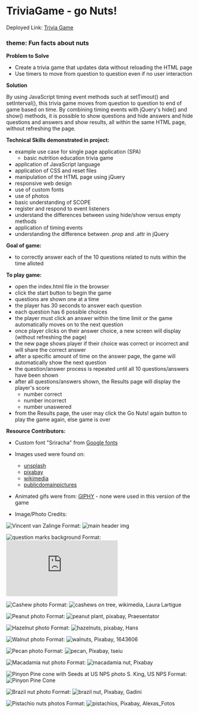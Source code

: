 # TriviaGame -  go Nuts!
Deployed Link: [Trivia Game](https://vwhope.github.io/TriviaGame/)
### theme: Fun facts about nuts

**Problem to Solve**
* Create a trivia game that updates data without reloading the HTML page
* Use timers to move from question to question even if no user interaction

**Solution**

By using JavaScript timing event methods such at setTimout() and setInterval(),
this trivia game moves from question to question to end of game based on time. By combining timing events with jQuery's hide() and show() methods, it is possible to show questions and hide answers and hide questions and answers and show results, all within the same HTML page, without refreshing the page.


**Technical Skills demonstrated in project:**
* example use case for single page application (SPA) 
    * basic nutrition education trivia game 
* application of JavaScript language
* application of CSS and reset files
* manipulation of the HTML page using jQuery
* responsive web design
* use of custom fonts
* use of photos
* basic understanding of SCOPE 
* register and respond to event listeners
* understand the differences between using hide/show versus empty methods
* application of timing events
* understanding the difference between .prop and .attr in jQuery

    
**Goal of game:**
* to correctly answer each of the 10 questions related to nuts within the time alloted

**To play game:**
* open the index.html file in the browser
* click the start button to begin the game
* questions are shown one at a time
* the player has 30 seconds to answer each question
* each question has 6 possible choices
* the player must click an answer within the time limit or the game automatically moves on to the next question
* once player clicks on their answer choice, a new screen will display (without refreshing the page)
* the new page shows player if their choice was correct or incorrect and will share the correct answer
* after a specific amount of time on the answer page, the game will automatically show the next question
* the question/answer process is repeated until all 10 questions/answers have been shown
* after all questions/answers shown, the Results page will display the player's score
    * number correct
    * number incorrect
    * number unaswered
* from the Results page, the user may click the Go Nuts! again button to play the game again, else game is over

**Resource Contributors:**
* Custom font "Sriracha" from [Google fonts](https://fonts.google.com/)
* Images used were found on:
  * [unsplash](https://unsplash.com/)
  * [pixabay](https://pixabay.com)
  * [wikimedia](https://commons.wikimedia.org)
  * [publicdomainpictures](https://www.publicdomainpictures.net)

* Animated gifs were from: [GIPHY](https://giphy.com/) - none were used in this version of the game

* Image/Photo Credits:

![Vincent van Zalinge](/assets/images/vincent-van-zalinge-438227-unsplash_edt.jpg)
Format: ![main header img](https://unsplash.com/photos/rYZHmeH4dvQ?utm_source=unsplash&utm_medium=referral&utm_content=creditCopyText)


![question marks background](/assets/images/question-marks-background.jpg)
Format: ![background img](https://www.publicdomainpictures.net/en/view-image.php?image=83967&picture=question-marks-background)

 ![Cashew photo](/assets/images/cashew_edt.jpg)
 Format: ![cashews on tree, wikimedia, Laura Lartigue](https://commons.wikimedia.org/wiki/File:Gui1_cashewfruit2.jpg)

 ![Peanut photo](/assets/images/peanut2_edt.jpg)
 Format: ![peanut plant, pixabay, Praesentator](https://pixabay.com/en/peanuts-nicaragua-field-2259271/)


 ![Hazelnut photo](/assets/images/hazelnuts2_edt.jpg)
 Format: ![hazelnuts, pixabay, Hans](https://pixabay.com/en/hazelnuts-brown-nuts-nut-73940/)


 ![Walnut photo](/assets/images/walnut_edt.jpg)
 Format: ![walnuts, Pixabay, 1643606](https://pixabay.com/en/walnuts-nuts-brown-close-up-2312506/)


 ![Pecan photo](/assets/images/pecan_edt.jpg)
 Format: ![pecan, Pixabay, tseiu](https://pixabay.com/en/pecans-nut-seeds-cracked-open-1214713/)


 ![Macadamia nut photo](/assets/images/macadamia_edt.jpg)
 Format: ![macadamia nut, Pixabay](https://pixabay.com/en/macadamiaNut-317816/)

 ![Pinyon Pine cone with Seeds at US NPS photo S. King, US NPS](/assets/images/pinyonPineCone_edt.jpg)
Format: ![Pinyon Pine Cone](https://commons.wikimedia.org/wiki/File:Pinus_edulis_cone_NPS.jpg)

 ![Brazil nut photo](/assets/images/brazilnut_edt.jpg)
 Format: ![brazil nut, Pixabay, Gadini](https://pixabay.com/en/brazil-nut-brazil-nuts-acre-638972/)


 ![Pistachio nuts photos](/assets/images/pistachiosWide_edt.jpg) 
 Format: ![pistachios, Pixabay, Alexas_Fotos](https://pixabay.com/en/pistachios-eat-delicious-snack-3223504/)   



